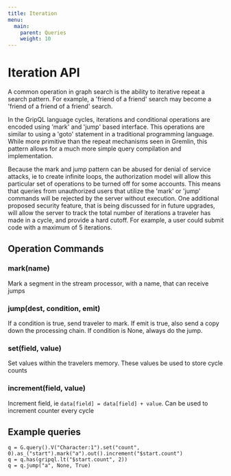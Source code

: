 ```yaml
---
title: Iteration
menu:
  main:
    parent: Queries
    weight: 10
---
```


# Iteration API

A common operation in graph search is the ability to iterative repeat a search pattern.
For example, a 'friend of a friend' search may become a 'friend of a friend of a friend' search.

In the GripQL language cycles, iterations and conditional operations are encoded using 
'mark' and 'jump' based interface. This operations are similar to using a 'goto' 
statement in a traditional programming language. While more primitive than the 
repeat mechanisms seen in Gremlin, this pattern allows for a much more simple 
query compilation and implementation.

Because the mark and jump pattern can be abused for denial of service attacks, 
ie to create infinite loops, the authorization model will allow this particular set
of operations to be turned off for some accounts. This means that queries from 
unauthorized users that utilize the 'mark' or 'jump' commands will be rejected 
by the server without execution. One additional proposed security feature, that 
is being discussed for in future upgrades, will allow the server to 
track the total number of iterations a traveler has made in a cycle, and provide a 
hard cutoff. For example, a user could submit code with a maximum of 5 iterations.

## Operation Commands
### mark(name)
Mark a segment in the stream processor, with a name, that can receive jumps

### jump(dest, condition, emit)
If a condition is true, send traveler to mark. If emit is true, also send a 
copy down the processing chain. If condition is None, always do the jump.


### set(field, value)
Set values within the travelers memory. These values be used to store cycle counts

### increment(field, value)
Increment field, ie `data[field] = data[field] + value`. Can be used to increment counter every cycle


## Example queries

```
q = G.query().V("Character:1").set("count", 0).as_("start").mark("a").out().increment("$start.count")
q = q.has(gripql.lt("$start.count", 2))
q = q.jump("a", None, True)
```

